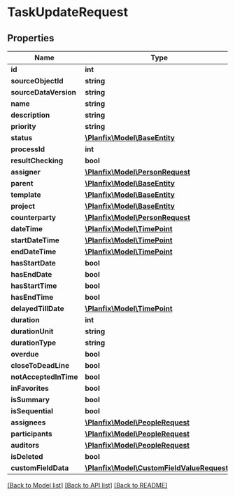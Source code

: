 # TaskUpdateRequest

## Properties
Name | Type | Description | Notes
------------ | ------------- | ------------- | -------------
**id** | **int** |  | [optional] 
**sourceObjectId** | **string** |  | [optional] 
**sourceDataVersion** | **string** |  | [optional] 
**name** | **string** |  | [optional] 
**description** | **string** |  | [optional] 
**priority** | **string** |  | [optional] 
**status** | [**\Planfix\Model\BaseEntity**](BaseEntity.md) |  | [optional] 
**processId** | **int** |  | [optional] 
**resultChecking** | **bool** |  | [optional] 
**assigner** | [**\Planfix\Model\PersonRequest**](PersonRequest.md) |  | [optional] 
**parent** | [**\Planfix\Model\BaseEntity**](BaseEntity.md) |  | [optional] 
**template** | [**\Planfix\Model\BaseEntity**](BaseEntity.md) |  | [optional] 
**project** | [**\Planfix\Model\BaseEntity**](BaseEntity.md) |  | [optional] 
**counterparty** | [**\Planfix\Model\PersonRequest**](PersonRequest.md) |  | [optional] 
**dateTime** | [**\Planfix\Model\TimePoint**](TimePoint.md) |  | [optional] 
**startDateTime** | [**\Planfix\Model\TimePoint**](TimePoint.md) |  | [optional] 
**endDateTime** | [**\Planfix\Model\TimePoint**](TimePoint.md) |  | [optional] 
**hasStartDate** | **bool** |  | [optional] 
**hasEndDate** | **bool** |  | [optional] 
**hasStartTime** | **bool** |  | [optional] 
**hasEndTime** | **bool** |  | [optional] 
**delayedTillDate** | [**\Planfix\Model\TimePoint**](TimePoint.md) |  | [optional] 
**duration** | **int** |  | [optional] 
**durationUnit** | **string** |  | [optional] 
**durationType** | **string** |  | [optional] 
**overdue** | **bool** |  | [optional] 
**closeToDeadLine** | **bool** |  | [optional] 
**notAcceptedInTime** | **bool** |  | [optional] 
**inFavorites** | **bool** |  | [optional] 
**isSummary** | **bool** |  | [optional] 
**isSequential** | **bool** |  | [optional] 
**assignees** | [**\Planfix\Model\PeopleRequest**](PeopleRequest.md) |  | [optional] 
**participants** | [**\Planfix\Model\PeopleRequest**](PeopleRequest.md) |  | [optional] 
**auditors** | [**\Planfix\Model\PeopleRequest**](PeopleRequest.md) |  | [optional] 
**isDeleted** | **bool** |  | [optional] 
**customFieldData** | [**\Planfix\Model\CustomFieldValueRequest[]**](CustomFieldValueRequest.md) |  | [optional] 

[[Back to Model list]](../../README.md#documentation-for-models) [[Back to API list]](../../README.md#documentation-for-api-endpoints) [[Back to README]](../../README.md)

